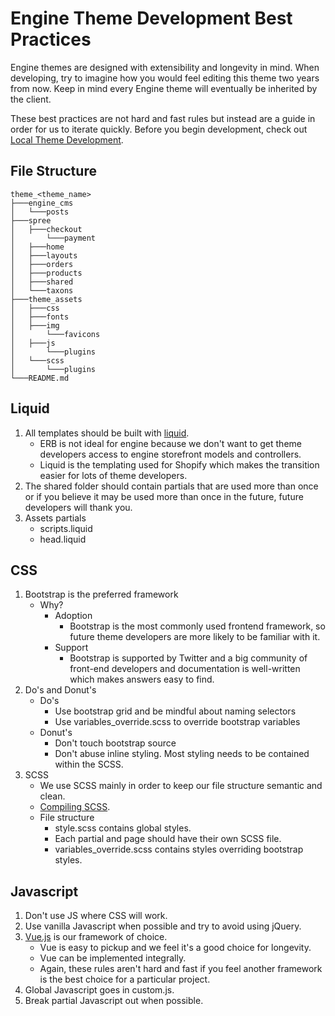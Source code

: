 # Engine Theme Development Best Practices

Engine themes are designed with extensibility and longevity in mind. When developing, try to imagine how you would feel editing this theme two years from now. Keep in mind every Engine theme will eventually be inherited by the client.

These best practices are not hard and fast rules but instead are a guide in order for us to iterate quickly. Before you begin development, check out [Local Theme Development](local_theme_development.markdown).


## File Structure

```
theme_<theme_name>
├───engine_cms
│   └───posts
├───spree
│   ├───checkout
│		└───payment
│   ├───home
│   ├───layouts
│   ├───orders
│   ├───products
│   ├───shared
│   └───taxons
├───theme_assets
│   ├───css
│   ├───fonts
│   ├───img
│		└───favicons
│   ├───js
│		└───plugins
│   └───scss
│		└───plugins
└───README.md
```
## Liquid

1. All templates should be built with [liquid](https://shopify.github.io/liquid/basics/introduction/).
	- ERB is not ideal for engine because we don't want to get theme developers access to engine storefront models and controllers.
	- Liquid is the templating used for Shopify which makes the transition easier for lots of theme developers.
2. The shared folder should contain partials that are used more than once or if you believe it may be used more than once in the future, future developers will thank you.
3. Assets partials
	- scripts.liquid
	- head.liquid

## CSS

1. Bootstrap is the preferred framework
	- Why?
		- Adoption
			- Bootstrap is the most commonly used frontend framework, so future theme developers are more likely to be familiar with it.
		- Support
			- Bootstrap is supported by Twitter and a big community of front-end developers and documentation is well-written which makes answers easy to find.
2. Do's and Donut's
	- Do's
		- Use bootstrap grid and be mindful about naming selectors
		- Use variables_override.scss to override bootstrap variables
	- Donut's
		- Don't touch bootstrap source
		- Don't abuse inline styling. Most styling needs to be contained within the SCSS.
3. SCSS
	- We use SCSS mainly in order to keep our file structure semantic and clean.
	- [Compiling SCSS](local_theme_development.markdown).
	- File structure
		- style.scss contains global styles.
		- Each partial and page should have their own SCSS file.
		- variables_override.scss contains styles overriding bootstrap styles.

## Javascript

1. Don't use JS where CSS will work.
2. Use vanilla Javascript when possible and try to avoid using jQuery.
3. [Vue.js](https://vuejs.org/) is our framework of choice.
	- Vue is easy to pickup and we feel it's a good choice for longevity.
	- Vue can be implemented integrally.
	- Again, these rules aren't hard and fast if you feel another framework is the best choice for a particular project.
4. Global Javascript goes in custom.js.
5. Break partial Javascript out when possible.
